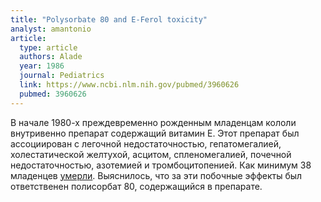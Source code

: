 ```yaml
---
title: "Polysorbate 80 and E-Ferol toxicity"
analyst: amantonio
article:
  type: article
  authors: Alade
  year: 1986
  journal: Pediatrics
  link: https://www.ncbi.nlm.nih.gov/pubmed/3960626
  pubmed: 3960626
---
```


В начале 1980-х преждевременно рожденным младенцам кололи внутривенно препарат содержащий витамин Е. Этот препарат был ассоциирован с легочной недостаточностью, гепатомегалией, холестатической желтухой, асцитом, спленомегалией, почечной недостаточностью, азотемией и тромбоцитопенией. Как минимум 38 младенцев [умерли](https://www.nytimes.com/1984/05/27/weekinreview/the-tragic-case-history-of-intravenous-vitamin-e.html).
Выяснилось, что за эти побочные эффекты был ответственен полисорбат 80, содержащийся в препарате.
